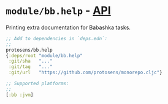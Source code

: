 # `module/bb.help` - [API](doc/API.md)

Printing extra documentation for Babashka tasks.

```clojure
;; Add to dependencies in `deps.edn`:
;;
protosens/bb.help
{:deps/root "module/bb.help"
 :git/sha   "..."
 :git/tag   "..."
 :git/url   "https://github.com/protosens/monorepo.cljc"}
```

```clojure
;; Supported platforms:
;;
[:bb :jvm]
```

